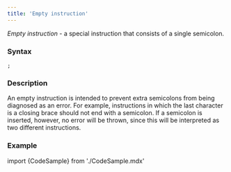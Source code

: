 ```yaml
---
title: 'Empty instruction'
---
```


*Empty instruction* - a special instruction that consists of a single semicolon.

### Syntax

    ;

### Description

An empty instruction is intended to prevent extra semicolons from being diagnosed as an error. For example, instructions in which the last character is a closing brace should not end with a semicolon. If a semicolon is inserted, however, no error will be thrown, since this will be interpreted as two different instructions. 

### Example


import {CodeSample} from './CodeSample.mdx'

<CodeSample url="http://documentation.lsfusion.org:5000/sample?file=InstructionSample&block=empty"/>

  
